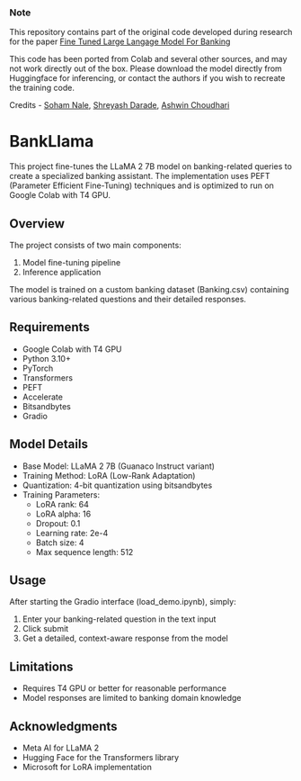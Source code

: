 ### Note
This repository contains part of the original code developed during research for the paper [Fine Tuned Large Langage Model For Banking](https://drive.google.com/file/d/1q1qkZpqGH9PeMqnwh8O0-U9gmCLDWU-e/view?usp=sharing)  

This code has been ported from Colab and several other sources, and may not work directly out of the box. Please download the model directly from Huggingface for inferencing, or contact the authors if you wish to recreate the training code.

Credits - [Soham Nale](https://www.linkedin.com/in/soham-nale/), [Shreyash Darade](https://www.linkedin.com/in/shreyash-darade-3366b1213/), [Ashwin Choudhari](https://www.linkedin.com/in/ashwin-chaudhari-623627244/)

# BankLlama

This project fine-tunes the LLaMA 2 7B model on banking-related queries to create a specialized banking assistant. The implementation uses PEFT (Parameter Efficient Fine-Tuning) techniques and is optimized to run on Google Colab with T4 GPU.

## Overview

The project consists of two main components:
1. Model fine-tuning pipeline
2. Inference application

The model is trained on a custom banking dataset (Banking.csv) containing various banking-related questions and their detailed responses.

## Requirements

- Google Colab with T4 GPU
- Python 3.10+
- PyTorch
- Transformers
- PEFT
- Accelerate
- Bitsandbytes
- Gradio

## Model Details

- Base Model: LLaMA 2 7B (Guanaco Instruct variant)
- Training Method: LoRA (Low-Rank Adaptation)
- Quantization: 4-bit quantization using bitsandbytes
- Training Parameters:
  - LoRA rank: 64
  - LoRA alpha: 16
  - Dropout: 0.1
  - Learning rate: 2e-4
  - Batch size: 4
  - Max sequence length: 512

## Usage

After starting the Gradio interface (load_demo.ipynb), simply:
1. Enter your banking-related question in the text input
2. Click submit
3. Get a detailed, context-aware response from the model

## Limitations

- Requires T4 GPU or better for reasonable performance
- Model responses are limited to banking domain knowledge

## Acknowledgments

- Meta AI for LLaMA 2
- Hugging Face for the Transformers library
- Microsoft for LoRA implementation

